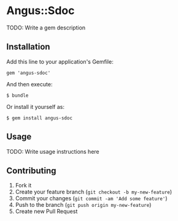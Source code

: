 # Angus::Sdoc

TODO: Write a gem description

## Installation

Add this line to your application's Gemfile:

    gem 'angus-sdoc'

And then execute:

    $ bundle

Or install it yourself as:

    $ gem install angus-sdoc

## Usage

TODO: Write usage instructions here

## Contributing

1. Fork it
2. Create your feature branch (`git checkout -b my-new-feature`)
3. Commit your changes (`git commit -am 'Add some feature'`)
4. Push to the branch (`git push origin my-new-feature`)
5. Create new Pull Request
